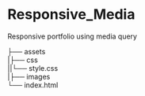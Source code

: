 # Responsive_Media

Responsive portfolio using media query

├── assets  
|├── css  
||└── style.css  
|├── images  
└── index.html
